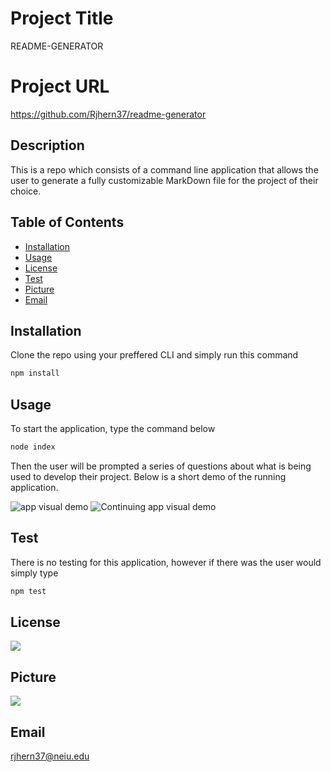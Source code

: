 
# Project Title 
README-GENERATOR


# Project URL
https://github.com/Rjhern37/readme-generator

## Description 
This is a repo which consists of a command line application that allows the user to generate a fully customizable MarkDown file for the project of their choice.

## Table of Contents
* [Installation](#installation)
* [Usage](#usage)
* [License](#license)
* [Test](#test)
* [Picture](#picture)
* [Email](#email)


## Installation
Clone the repo using your preffered CLI and simply run this command
```sh
npm install
```

## Usage
To start the application, type the command below 
```sh
node index
```
Then the user will be prompted a series of questions about what is being used to develop their project. Below is a short demo of the running application.

<img alt="app visual demo" src="assets/Demo-002.gif"/>
<img alt="Continuing app visual demo" src="assets/Demo-003.gif"/>


## Test
There is no testing for this application, however if there was the user would simply type 
```sh
npm test
```

## License
<img src="https://img.shields.io/badge/license-APACHE 2.0-blue.svg"/>

## Picture
<img src="https://avatars1.githubusercontent.com/u/59975055?v=4"/>

## Email
rjhern37@neiu.edu


